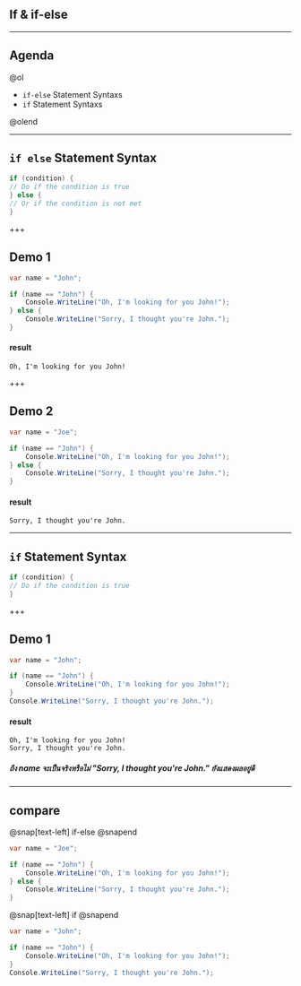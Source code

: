 ## If & if-else

---

## Agenda

@ol
* `if-else` Statement Syntaxs
* `if` Statement Syntaxs

@olend

---
##  `if else` Statement Syntax 

```csharp
if (condition) {
// Do if the condition is true
} else {
// Or if the condition is not met
}
```

+++

## Demo 1

```csharp
var name = "John";

if (name == "John") {
	Console.WriteLine("Oh, I'm looking for you John!");
} else {
	Console.WriteLine("Sorry, I thought you're John.");
}
```

 #### result

```text
Oh, I'm looking for you John!
```

+++

## Demo 2

```csharp
var name = "Joe";

if (name == "John") {
	Console.WriteLine("Oh, I'm looking for you John!");
} else {
	Console.WriteLine("Sorry, I thought you're John.");
}
```

#### result

```text
Sorry, I thought you're John.
```

---
##  `if` Statement Syntax 

```csharp
if (condition) {
// Do if the condition is true
}
```
+++

## Demo 1

```csharp
var name = "John";

if (name == "John") {
	Console.WriteLine("Oh, I'm looking for you John!");
}
Console.WriteLine("Sorry, I thought you're John.");
```

#### result

```text
Oh, I'm looking for you John!
Sorry, I thought you're John.
```
##### ถึง name จะเป็นจริงหรือไม่ *"Sorry, I thought you're John."* ยังแสดงผลอยู่ดี
---
## compare
@snap[text-left]
if-else
@snapend
```csharp
var name = "Joe";

if (name == "John") {
	Console.WriteLine("Oh, I'm looking for you John!");
} else {
	Console.WriteLine("Sorry, I thought you're John.");
}
```
@snap[text-left]
if
@snapend
```csharp
var name = "John";

if (name == "John") {
	Console.WriteLine("Oh, I'm looking for you John!");
}
Console.WriteLine("Sorry, I thought you're John.");
```